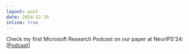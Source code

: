 ```yaml
---
layout: post
date: 2024-12-16
inline: true
---
```


Check my first Microsoft Research Podcast on our paper at NeurIPS'24: [[Podcast](https://www.microsoft.com/en-us/research/podcast/abstracts-neurips-2024-with-jindong-wang-and-steven-euijong-whang/)]
